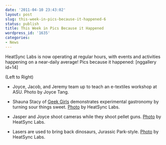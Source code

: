 ```yaml
---
date: '2011-04-10 23:43:02'
layout: post
slug: this-week-in-pics-because-it-happened-6
status: publish
title: This Week in Pics Because it Happened
wordpress_id: '1635'
categories:
- News
---
```


HeatSync Labs is now operating at regular hours, with events and activities happening on a near-daily average! Pics because it happened:
[nggallery id=14]

(Left to Right)



	
  * Joyce, Jacob, and Jeremy team up to teach an e-textiles workshop at ASU. Photo by Joyce Tang.

	
  * Shauna Stacy of [Geek Girls](http://www.meetup.com/geekgirls/events/making/) demonstrates experimental gastronomy by turning sour things sweet. [Photo](http://www.flickr.com/photos/60827818@N07/5599977290/) by HeatSync Labs.

	
  * Jasper and Joyce shoot cameras while they shoot pellet guns. [Photo](http://www.flickr.com/photos/60827818@N07/5604681093/) by HeatSync Labs.

	
  * Lasers are used to bring back dinosaurs, Jurassic Park-style. [Photo](http://www.flickr.com/photos/60827818@N07/5606033392/in/photostream/) by HeatSync Labs.


